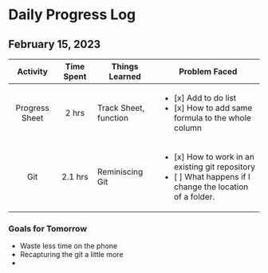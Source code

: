 # Daily Progress Log

## February 15, 2023

|    Activity    | Time Spent | Things Learned        | Problem Faced                                                                                |
|:--------------:|:----------:|-----------------------|----------------------------------------------------------------------------------------------|
| Progress Sheet |    2 hrs   | Track Sheet, function | <ul><li>[x] Add to do list</li> <li>[x] How to add same formula to the whole column</li></ul>                      |
| Git            | 2.1 hrs    | Reminiscing Git       | <ul><li>[x] How to work in an existing git repository</li> <li>[ ] What happens if I change the location of a folder.</li></ul> |


### Goals for Tomorrow
- Waste less time on the phone
- Recapturing the git a little more
- 
